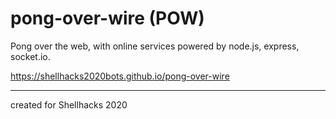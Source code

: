 # pong-over-wire (POW)
Pong over the web, with online services powered by node.js, express, socket.io.

https://shellhacks2020bots.github.io/pong-over-wire

---
created for Shellhacks 2020
